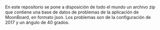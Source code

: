 En este repositorio se pone a disposición de todo el mundo un archivo zip que contiene una base de datos de problemas de la aplicación de MoonBoard, en formato json. Los problemas son de la configuración de 2017 y un ángulo de 40 grados.
